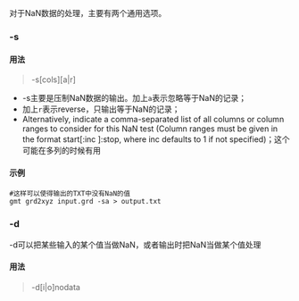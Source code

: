对于NaN数据的处理，主要有两个通用选项。
### -s
#### 用法
> -s[cols][a|r]

- -s主要是压制NaN数据的输出。加上`a`表示忽略等于NaN的记录；
- 加上`r`表示reverse，只输出等于NaN的记录；
- Alternatively, indicate a comma-separated list of all columns or column ranges to consider for this NaN test (Column ranges must be given in the format start[:inc ]:stop, where inc defaults to 1 if not specified)；这个可能在多列的时候有用

#### 示例
```shell
#这样可以使得输出的TXT中没有NaN的值
gmt grd2xyz input.grd -sa > output.txt
```
### -d
-d可以把某些输入的某个值当做NaN，或者输出时把NaN当做某个值处理
#### 用法
> -d[i|o]nodata

